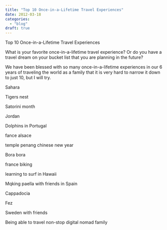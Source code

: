 ```yaml
---
title: "Top 10 Once-in-a-Lifetime Travel Experiences"
date: 2012-03-18
categories: 
  - "blog"
draft: true
---
```


  
Top 10 Once-in-a-Lifetime Travel Experiences  
  
  
  
  
  

<!--more--> What is your favorite once-in-a-lifetime travel experience? Or do you have a travel dream on your bucket list that you are planning in the future?  
  
We have been blessed with so many once-in-a-lifetime experiences in our 6 years of traveling the world as a family that it is very hard to narrow it down to just 10, but I will try.  
  
Sahara  
  
Tigers nest  
  
Satorini month  
  
Jordan  
  
Dolphins in Portugal  
  
fance alsace  
  
temple penang chinese new year  
  
Bora bora

france biking  
  
learning to surf in Hawaii  
  
Mqking paella with friends in Spain  
  
Cappadocia  
  
Fez  
  
Sweden with friends  
  
Being able to travel non-stop digital nomad family
